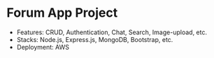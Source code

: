 # Forum App Project

- Features: CRUD, Authentication, Chat, Search, Image-upload, etc.
- Stacks: Node.js, Express.js, MongoDB, Bootstrap, etc.
- Deployment: AWS
